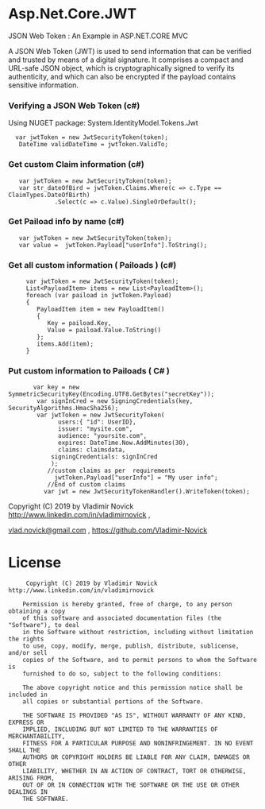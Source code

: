 # Asp.Net.Core.JWT
JSON Web Token : An Example in  ASP.NET.CORE MVC

A JSON Web Token (JWT) is used to send information that can be verified and trusted by means of a digital signature. It comprises a compact and URL-safe JSON object, which is cryptographically signed to verify its authenticity, and which can also be encrypted if the payload contains sensitive information.

### Verifying a JSON Web Token (c#)

Using NUGET package: System.IdentityModel.Tokens.Jwt

      var jwtToken = new JwtSecurityToken(token);
       DateTime validDateTime = jwtToken.ValidTo;	
       
### Get custom Claim information (c#)       
	   var jwtToken = new JwtSecurityToken(token);
	   var str_dateOfBird = jwtToken.Claims.Where(c => c.Type == ClaimTypes.DateOfBirth)
                 .Select(c => c.Value).SingleOrDefault();

### Get Paiload info by name (c#)
	   var jwtToken = new JwtSecurityToken(token);
	   var value =  jwtToken.Payload["userInfo"].ToString();

### Get all custom information ( Pailoads ) (c#)

         var jwtToken = new JwtSecurityToken(token);
         List<PayloadItem> items = new List<PayloadItem>();
         foreach (var paiload in jwtToken.Payload)
         {
            PayloadItem item = new PayloadItem()
            {
               Key = paiload.Key,
               Value = paiload.Value.ToString()
            };
            items.Add(item);
         }
 
 ### Put custom information to Pailoads ( C# )
 
           var key = new SymmetricSecurityKey(Encoding.UTF8.GetBytes("secretKey"));
            var signInCred = new SigningCredentials(key, SecurityAlgorithms.HmacSha256);
            var jwtToken = new JwtSecurityToken(
                  users:{ "id": UserID},
                  issuer: "mysite.com",
                  audience: "yoursite.com",
                  expires: DateTime.Now.AddMinutes(30),
                  claims: claimsdata,                      
                signingCredentials: signInCred
                );
               //custom claims as per  requirements
                 jwtToken.Payload["userInfo"] = "My user info";
               //End of custom claims
              var jwt = new JwtSecurityTokenHandler().WriteToken(token);
	 
		 

Copyright (C) 2019 by Vladimir Novick http://www.linkedin.com/in/vladimirnovick , 

vlad.novick@gmail.com , https://github.com/Vladimir-Novick
		 
# License
		 
		 Copyright (C) 2019 by Vladimir Novick http://www.linkedin.com/in/vladimirnovick

		Permission is hereby granted, free of charge, to any person obtaining a copy
		of this software and associated documentation files (the "Software"), to deal
		in the Software without restriction, including without limitation the rights
		to use, copy, modify, merge, publish, distribute, sublicense, and/or sell
		copies of the Software, and to permit persons to whom the Software is
		furnished to do so, subject to the following conditions:

		The above copyright notice and this permission notice shall be included in
		all copies or substantial portions of the Software.

		THE SOFTWARE IS PROVIDED "AS IS", WITHOUT WARRANTY OF ANY KIND, EXPRESS OR
		IMPLIED, INCLUDING BUT NOT LIMITED TO THE WARRANTIES OF MERCHANTABILITY,
		FITNESS FOR A PARTICULAR PURPOSE AND NONINFRINGEMENT. IN NO EVENT SHALL THE
		AUTHORS OR COPYRIGHT HOLDERS BE LIABLE FOR ANY CLAIM, DAMAGES OR OTHER
		LIABILITY, WHETHER IN AN ACTION OF CONTRACT, TORT OR OTHERWISE, ARISING FROM,
		OUT OF OR IN CONNECTION WITH THE SOFTWARE OR THE USE OR OTHER DEALINGS IN
		THE SOFTWARE. 
